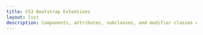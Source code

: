 ```yaml
---
title: CS3 Bootstrap Extentions
layout: list
description: Components, attributes, subclasses, and modifier classes which enhance and extend Boostrap components.
---
```



